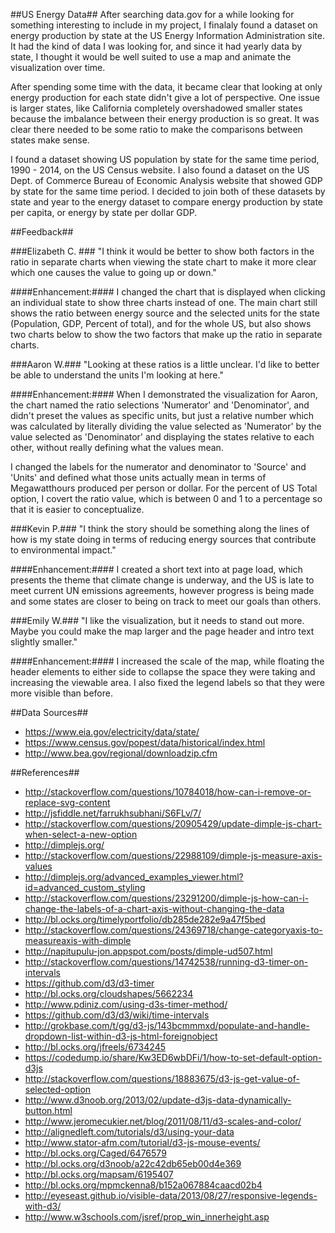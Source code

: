 ##US Energy Data##
After searching data.gov for a while looking for something interesting to include in my project, I finalaly found a dataset on energy production by state at the US Energy Information Administration site.  It had the kind of data I was looking for, and since it had yearly data by state, I thought it would be well suited to use a map and animate the visualization over time.

After spending some time with the data, it became clear that looking at only energy production for each state didn't give a lot of perspective.  One issue is larger states, like California completely overshadowed smaller states because the imbalance between their energy production is so great.  It was clear there needed to be some ratio to make the comparisons between states make sense.  

I found a dataset showing US population by state for the same time period, 1990 - 2014, on the US Census website.  I also found a dataset on the US Dept. of Commerce Bureau of Economic Analysis website that showed GDP by state for the same time period.  I decided to join both of these datasets by state and year to the energy dataset to compare energy production by state per capita, or energy by state per dollar GDP.


##Feedback##

###Elizabeth C. ###
"I think it would be better to show both factors in the ratio in separate charts when viewing the state chart to make it more clear which one causes the value to going up or down."

####Enhancement:####
I changed the chart that is displayed when clicking an individual state to show three charts instead of one.  The main chart still shows the ratio between energy source and the selected units for the state (Population, GDP, Percent of total), and for the whole US, but also shows two charts below to show the two factors that make up the ratio in separate charts.

###Aaron W.###
"Looking at these ratios is a little unclear.  I'd like to better be able to understand the units I'm looking at here."

####Enhancement:####
When I demonstrated the visualization for Aaron, the chart named the ratio selections 'Numerator' and 'Denominator', and didn't preset the values as specific units, but just a relative number which was calculated by literally dividing the value selected as 'Numerator' by the value selected as 'Denominator' and displaying the states relative to each other, without really defining what the values mean.

I changed the labels for the numerator and denominator to 'Source' and 'Units' and defined what those units actually mean in terms of Megawatthours produced per person or dollar.  For the percent of US Total option, I covert the ratio value, which is between 0 and 1 to a percentage so that it is easier to conceptualize.

###Kevin P.###
"I think the story should be something along the lines of how is my state doing in terms of reducing energy sources that contribute to environmental impact."

####Enhancement:####
I created a short text into at page load, which presents the theme that climate change is underway, and the US is late to meet current UN emissions agreements, however progress is being made and some states are closer to being on track to meet our goals than others.


###Emily W.###
"I like the visualization, but it needs to stand out more.  Maybe you could make the map larger and the page header and intro text slightly smaller."

####Enhancement:####
I increased the scale of the map, while floating the header elements to either side to collapse the space they were taking and increasing the viewable area.  I also fixed the legend labels so that they were more visible than before.


##Data Sources##
* https://www.eia.gov/electricity/data/state/
* https://www.census.gov/popest/data/historical/index.html
* http://www.bea.gov/regional/downloadzip.cfm

##References##
* http://stackoverflow.com/questions/10784018/how-can-i-remove-or-replace-svg-content
* http://jsfiddle.net/farrukhsubhani/S6FLv/7/
* http://stackoverflow.com/questions/20905429/update-dimple-js-chart-when-select-a-new-option
* http://dimplejs.org/
* http://stackoverflow.com/questions/22988109/dimple-js-measure-axis-values
* http://dimplejs.org/advanced_examples_viewer.html?id=advanced_custom_styling
* http://stackoverflow.com/questions/23291200/dimple-js-how-can-i-change-the-labels-of-a-chart-axis-without-changing-the-data
* http://bl.ocks.org/timelyportfolio/db285de282e9a47f5bed
* http://stackoverflow.com/questions/24369718/change-categoryaxis-to-measureaxis-with-dimple
* http://napitupulu-jon.appspot.com/posts/dimple-ud507.html
* http://stackoverflow.com/questions/14742538/running-d3-timer-on-intervals
* https://github.com/d3/d3-timer
* http://bl.ocks.org/cloudshapes/5662234
* http://www.pdiniz.com/using-d3s-timer-method/
* https://github.com/d3/d3/wiki/time-intervals
* http://grokbase.com/t/gg/d3-js/143bcmmmxd/populate-and-handle-dropdown-list-within-d3-js-html-foreignobject
* http://bl.ocks.org/jfreels/6734245
* https://codedump.io/share/Kw3ED6wbDFi/1/how-to-set-default-option-d3js
* http://stackoverflow.com/questions/18883675/d3-js-get-value-of-selected-option
* http://www.d3noob.org/2013/02/update-d3js-data-dynamically-button.html
* http://www.jeromecukier.net/blog/2011/08/11/d3-scales-and-color/
* http://alignedleft.com/tutorials/d3/using-your-data
* http://www.stator-afm.com/tutorial/d3-js-mouse-events/
* http://bl.ocks.org/Caged/6476579
* http://bl.ocks.org/d3noob/a22c42db65eb00d4e369
* http://bl.ocks.org/mapsam/6195407
* http://bl.ocks.org/mpmckenna8/b152a067884caacd02b4
* http://eyeseast.github.io/visible-data/2013/08/27/responsive-legends-with-d3/
* http://www.w3schools.com/jsref/prop_win_innerheight.asp
